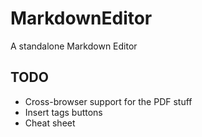 MarkdownEditor
==============

A standalone Markdown Editor

## TODO

* Cross-browser support for the PDF stuff
* Insert tags buttons
* Cheat sheet